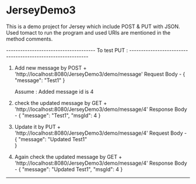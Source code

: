 # JerseyDemo3

This is a demo project for Jersey which include POST & PUT with JSON.
Used tomact to run the program and used URIs are mentioned in the method comments.

-------------------------------------- To test PUT : ------------------------------------------------------------

1. Add new message by POST + 'http://localhost:8080/JerseyDemo3/demo/message' 
				Request Body - {
  	 	        					"message": "Test1"
	 	      				   }
	 	      	
	Assume : Added message id is 4
	
	
2. check the updated message by GET + 'http://localhost:8080/JerseyDemo3/demo/message/4'
				Response Body - {
  									"message": "Test1",
  									"msgId": 4
								}

	 

3. Update it by PUT + 'http://localhost:8080/JerseyDemo3/demo/message/4'
				Request Body - {
  	 	        	"message": "Updated Test1"	
	 	      	}
	 	      	
	 	      	
4. Again check the updated message by GET + 'http://localhost:8080/JerseyDemo3/demo/message/4'
				Response Body - {
  									"message": "Updated Test1",
  									"msgId": 4
								}
								
------------------------------------------------------------------------------------------------------------------------									 	      			